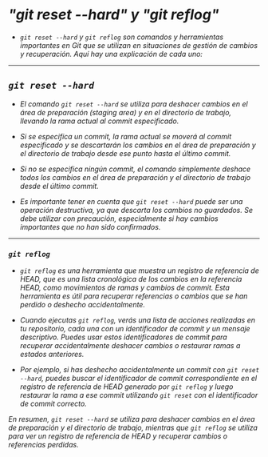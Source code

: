 <!-- Autor: Daniel Benjamin Perez Morales -->
<!-- GitHub: https://github.com/D4nitrix13 -->
<!-- GitLab: https://gitlab.com/D4nitrix13 -->
<!-- Correo electrónico: danielperezdev@proton.me -->

# ***"git reset --hard" y "git reflog"***

- *`git reset --hard` y `git reflog` son comandos y herramientas importantes en Git que se utilizan en situaciones de gestión de cambios y recuperación. Aquí hay una explicación de cada uno:*

---

## ***`git reset --hard`***

- *El comando `git reset --hard` se utiliza para deshacer cambios en el área de preparación (staging area) y en el directorio de trabajo, llevando la rama actual al commit especificado.*

- *Si se especifica un commit, la rama actual se moverá al commit especificado y se descartarán los cambios en el área de preparación y el directorio de trabajo desde ese punto hasta el último commit.*
- *Si no se especifica ningún commit, el comando simplemente deshace todos los cambios en el área de preparación y el directorio de trabajo desde el último commit.*

- *Es importante tener en cuenta que `git reset --hard` puede ser una operación destructiva, ya que descarta los cambios no guardados. Se debe utilizar con precaución, especialmente si hay cambios importantes que no han sido confirmados.*

---

### ***`git reflog`***

- *`git reflog` es una herramienta que muestra un registro de referencia de HEAD, que es una lista cronológica de los cambios en la referencia HEAD, como movimientos de ramas y cambios de commit. Esta herramienta es útil para recuperar referencias o cambios que se han perdido o deshecho accidentalmente.*

- *Cuando ejecutas `git reflog`, verás una lista de acciones realizadas en tu repositorio, cada una con un identificador de commit y un mensaje descriptivo. Puedes usar estos identificadores de commit para recuperar accidentalmente deshacer cambios o restaurar ramas a estados anteriores.*

- *Por ejemplo, si has deshecho accidentalmente un commit con `git reset --hard`, puedes buscar el identificador de commit correspondiente en el registro de referencia de HEAD generado por `git reflog` y luego restaurar la rama a ese commit utilizando `git reset` con el identificador de commit correcto.*

*En resumen, `git reset --hard` se utiliza para deshacer cambios en el área de preparación y el directorio de trabajo, mientras que `git reflog` se utiliza para ver un registro de referencia de HEAD y recuperar cambios o referencias perdidas.*
